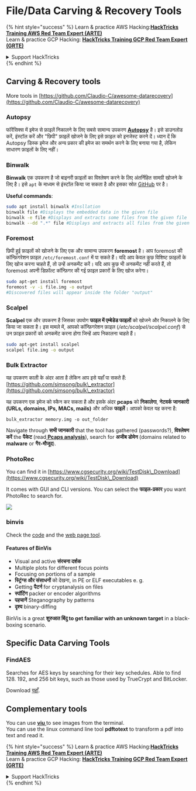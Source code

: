 # File/Data Carving & Recovery Tools

{% hint style="success" %}
Learn & practice AWS Hacking:<img src="/.gitbook/assets/arte.png" alt="" data-size="line">[**HackTricks Training AWS Red Team Expert (ARTE)**](https://training.hacktricks.xyz/courses/arte)<img src="/.gitbook/assets/arte.png" alt="" data-size="line">\
Learn & practice GCP Hacking: <img src="/.gitbook/assets/grte.png" alt="" data-size="line">[**HackTricks Training GCP Red Team Expert (GRTE)**<img src="/.gitbook/assets/grte.png" alt="" data-size="line">](https://training.hacktricks.xyz/courses/grte)

<details>

<summary>Support HackTricks</summary>

* Check the [**subscription plans**](https://github.com/sponsors/carlospolop)!
* **Join the** 💬 [**Discord group**](https://discord.gg/hRep4RUj7f) or the [**telegram group**](https://t.me/peass) or **follow** us on **Twitter** 🐦 [**@hacktricks\_live**](https://twitter.com/hacktricks\_live)**.**
* **Share hacking tricks by submitting PRs to the** [**HackTricks**](https://github.com/carlospolop/hacktricks) and [**HackTricks Cloud**](https://github.com/carlospolop/hacktricks-cloud) github repos.

</details>
{% endhint %}

## Carving & Recovery tools

More tools in [https://github.com/Claudio-C/awesome-datarecovery](https://github.com/Claudio-C/awesome-datarecovery)

### Autopsy

फॉरेंसिक्स में इमेज से फ़ाइलें निकालने के लिए सबसे सामान्य उपकरण [**Autopsy**](https://www.autopsy.com/download/) है। इसे डाउनलोड करें, इंस्टॉल करें और "छिपी" फ़ाइलें खोजने के लिए इसे फ़ाइल को इनजेस्ट करने दें। ध्यान दें कि Autopsy डिस्क इमेज और अन्य प्रकार की इमेज का समर्थन करने के लिए बनाया गया है, लेकिन साधारण फ़ाइलों के लिए नहीं।

### Binwalk <a href="#binwalk" id="binwalk"></a>

**Binwalk** एक उपकरण है जो बाइनरी फ़ाइलों का विश्लेषण करने के लिए अंतर्निहित सामग्री खोजने के लिए है। इसे `apt` के माध्यम से इंस्टॉल किया जा सकता है और इसका स्रोत [GitHub](https://github.com/ReFirmLabs/binwalk) पर है।

**Useful commands**:
```bash
sudo apt install binwalk #Insllation
binwalk file #Displays the embedded data in the given file
binwalk -e file #Displays and extracts some files from the given file
binwalk --dd ".*" file #Displays and extracts all files from the given file
```
### Foremost

छिपी हुई फ़ाइलों को खोजने के लिए एक और सामान्य उपकरण **foremost** है। आप foremost की कॉन्फ़िगरेशन फ़ाइल `/etc/foremost.conf` में पा सकते हैं। यदि आप केवल कुछ विशिष्ट फ़ाइलों के लिए खोज करना चाहते हैं, तो उन्हें अनकमेंट करें। यदि आप कुछ भी अनकमेंट नहीं करते हैं, तो foremost अपनी डिफ़ॉल्ट कॉन्फ़िगर की गई फ़ाइल प्रकारों के लिए खोज करेगा।
```bash
sudo apt-get install foremost
foremost -v -i file.img -o output
#Discovered files will appear inside the folder "output"
```
### **Scalpel**

**Scalpel** एक और उपकरण है जिसका उपयोग **फाइल में एम्बेडेड फाइलों** को खोजने और निकालने के लिए किया जा सकता है। इस मामले में, आपको कॉन्फ़िगरेशन फ़ाइल (_/etc/scalpel/scalpel.conf_) से उन फ़ाइल प्रकारों को अनकमेंट करना होगा जिन्हें आप निकालना चाहते हैं।
```bash
sudo apt-get install scalpel
scalpel file.img -o output
```
### Bulk Extractor

यह उपकरण काली के अंदर आता है लेकिन आप इसे यहाँ पा सकते हैं: [https://github.com/simsong/bulk\_extractor](https://github.com/simsong/bulk\_extractor)

यह उपकरण एक इमेज को स्कैन कर सकता है और इसके अंदर **pcaps** को **निकालेगा**, **नेटवर्क जानकारी (URLs, domains, IPs, MACs, mails)** और अधिक **फाइलें**। आपको केवल यह करना है:
```
bulk_extractor memory.img -o out_folder
```
Navigate through **सभी जानकारी** that the tool has gathered (passwords?), **विश्लेषण करें** the **पैकेट** (read[ **Pcaps analysis**](../pcap-inspection/)), search for **अजीब डोमेन** (domains related to **malware** or **गैर-मौजूद**).

### PhotoRec

You can find it in [https://www.cgsecurity.org/wiki/TestDisk\_Download](https://www.cgsecurity.org/wiki/TestDisk\_Download)

It comes with GUI and CLI versions. You can select the **फाइल-प्रकार** you want PhotoRec to search for.

![](<../../../.gitbook/assets/image (524).png>)

### binvis

Check the [code](https://code.google.com/archive/p/binvis/) and the [web page tool](https://binvis.io/#/).

#### Features of BinVis

* Visual and active **संरचना दर्शक**
* Multiple plots for different focus points
* Focusing on portions of a sample
* **स्ट्रिंग्स और संसाधनों** को देखना, in PE or ELF executables e. g.
* Getting **पैटर्न** for cryptanalysis on files
* **स्पॉटिंग** packer or encoder algorithms
* **पहचानें** Steganography by patterns
* **दृश्य** binary-diffing

BinVis is a great **शुरुआत बिंदु to get familiar with an unknown target** in a black-boxing scenario.

## Specific Data Carving Tools

### FindAES

Searches for AES keys by searching for their key schedules. Able to find 128. 192, and 256 bit keys, such as those used by TrueCrypt and BitLocker.

Download [यहाँ](https://sourceforge.net/projects/findaes/).

## Complementary tools

You can use [**viu** ](https://github.com/atanunq/viu)to see images from the terminal.\
You can use the linux command line tool **pdftotext** to transform a pdf into text and read it.

{% hint style="success" %}
Learn & practice AWS Hacking:<img src="/.gitbook/assets/arte.png" alt="" data-size="line">[**HackTricks Training AWS Red Team Expert (ARTE)**](https://training.hacktricks.xyz/courses/arte)<img src="/.gitbook/assets/arte.png" alt="" data-size="line">\
Learn & practice GCP Hacking: <img src="/.gitbook/assets/grte.png" alt="" data-size="line">[**HackTricks Training GCP Red Team Expert (GRTE)**<img src="/.gitbook/assets/grte.png" alt="" data-size="line">](https://training.hacktricks.xyz/courses/grte)

<details>

<summary>Support HackTricks</summary>

* Check the [**subscription plans**](https://github.com/sponsors/carlospolop)!
* **Join the** 💬 [**Discord group**](https://discord.gg/hRep4RUj7f) or the [**telegram group**](https://t.me/peass) or **follow** us on **Twitter** 🐦 [**@hacktricks\_live**](https://twitter.com/hacktricks\_live)**.**
* **Share hacking tricks by submitting PRs to the** [**HackTricks**](https://github.com/carlospolop/hacktricks) and [**HackTricks Cloud**](https://github.com/carlospolop/hacktricks-cloud) github repos.

</details>
{% endhint %}
